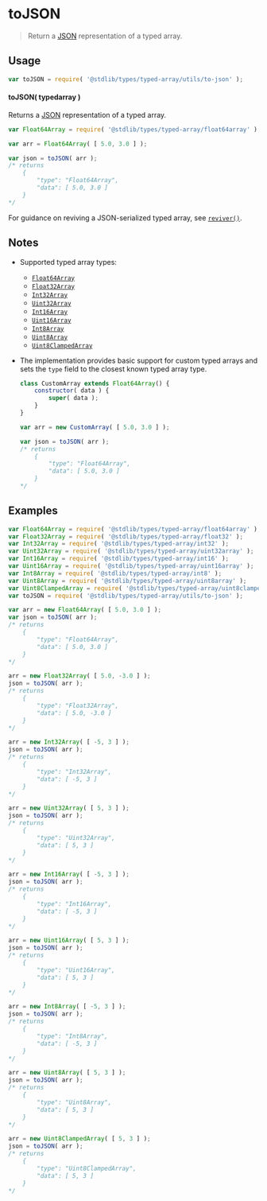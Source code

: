 # toJSON

> Return a [JSON][json] representation of a typed array.


<!-- Section to include introductory text. Make sure to keep an empty line after the intro `section` element and another before the `/section` close. -->

<section class="intro">

</section>

<!-- /.intro -->

<!-- Package usage documentation. -->

<section class="usage">

## Usage

``` javascript
var toJSON = require( '@stdlib/types/typed-array/utils/to-json' );
```

#### toJSON( typedarray )

Returns a [JSON][json] representation of a typed array.

<!-- eslint-disable no-redeclare -->

``` javascript
var Float64Array = require( '@stdlib/types/typed-array/float64array' );

var arr = Float64Array( [ 5.0, 3.0 ] );

var json = toJSON( arr );
/* returns
    {
        "type": "Float64Array",
        "data": [ 5.0, 3.0 ]
    }
*/
```

For guidance on reviving a JSON-serialized typed array, see [`reviver()`][@stdlib/types/typed-array/utils/reviver].

</section>

<!-- /.usage -->

<!-- Package usage notes. Make sure to keep an empty line after the `section` element and another before the `/section` close. -->

<section class="notes">

## Notes

* Supported typed array types:

  - [`Float64Array`][@stdlib/types/typed-array/float64array]
  - [`Float32Array`][@stdlib/types/typed-array/float32]
  - [`Int32Array`][@stdlib/types/typed-array/int32]
  - [`Uint32Array`][@stdlib/types/typed-array/uint32array]
  - [`Int16Array`][@stdlib/types/typed-array/int16]
  - [`Uint16Array`][@stdlib/types/typed-array/uint16array]
  - [`Int8Array`][@stdlib/types/typed-array/int8]
  - [`Uint8Array`][@stdlib/types/typed-array/uint8array]
  - [`Uint8ClampedArray`][@stdlib/types/typed-array/uint8clampedarray]

* The implementation provides basic support for custom typed arrays and sets the `type` field to the closest known typed array type.

  ``` javascript
  class CustomArray extends Float64Array() {
      constructor( data ) {
          super( data );
      }
  }

  var arr = new CustomArray( [ 5.0, 3.0 ] );

  var json = toJSON( arr );
  /* returns
      {
          "type": "Float64Array",
          "data": [ 5.0, 3.0 ]
      }
  */
  ```

</section>

<!-- /.notes -->

<!-- Package usage examples. -->

<section class="examples">

## Examples

<!-- eslint-disable no-redeclare -->

``` javascript
var Float64Array = require( '@stdlib/types/typed-array/float64array' );
var Float32Array = require( '@stdlib/types/typed-array/float32' );
var Int32Array = require( '@stdlib/types/typed-array/int32' );
var Uint32Array = require( '@stdlib/types/typed-array/uint32array' );
var Int16Array = require( '@stdlib/types/typed-array/int16' );
var Uint16Array = require( '@stdlib/types/typed-array/uint16array' );
var Int8Array = require( '@stdlib/types/typed-array/int8' );
var Uint8Array = require( '@stdlib/types/typed-array/uint8array' );
var Uint8ClampedArray = require( '@stdlib/types/typed-array/uint8clampedarray' );
var toJSON = require( '@stdlib/types/typed-array/utils/to-json' );

var arr = new Float64Array( [ 5.0, 3.0 ] );
var json = toJSON( arr );
/* returns
    {
        "type": "Float64Array",
        "data": [ 5.0, 3.0 ]
    }
*/

arr = new Float32Array( [ 5.0, -3.0 ] );
json = toJSON( arr );
/* returns
    {
        "type": "Float32Array",
        "data": [ 5.0, -3.0 ]
    }
*/

arr = new Int32Array( [ -5, 3 ] );
json = toJSON( arr );
/* returns
    {
        "type": "Int32Array",
        "data": [ -5, 3 ]
    }
*/

arr = new Uint32Array( [ 5, 3 ] );
json = toJSON( arr );
/* returns
    {
        "type": "Uint32Array",
        "data": [ 5, 3 ]
    }
*/

arr = new Int16Array( [ -5, 3 ] );
json = toJSON( arr );
/* returns
    {
        "type": "Int16Array",
        "data": [ -5, 3 ]
    }
*/

arr = new Uint16Array( [ 5, 3 ] );
json = toJSON( arr );
/* returns
    {
        "type": "Uint16Array",
        "data": [ 5, 3 ]
    }
*/

arr = new Int8Array( [ -5, 3 ] );
json = toJSON( arr );
/* returns
    {
        "type": "Int8Array",
        "data": [ -5, 3 ]
    }
*/

arr = new Uint8Array( [ 5, 3 ] );
json = toJSON( arr );
/* returns
    {
        "type": "Uint8Array",
        "data": [ 5, 3 ]
    }
*/

arr = new Uint8ClampedArray( [ 5, 3 ] );
json = toJSON( arr );
/* returns
    {
        "type": "Uint8ClampedArray",
        "data": [ 5, 3 ]
    }
*/
```

</section>

<!-- /.examples -->

<!-- Section to include cited references. If references are included, add a horizontal rule *before* the section. Make sure to keep an empty line after the `section` element and another before the `/section` close. -->

<section class="references">

</section>

<!-- /.references -->

<!-- Section for all links. Make sure to keep an empty line after the `section` element and another before the `/section` close. -->

<section class="links">

[json]: http://www.json.org/

[@stdlib/types/typed-array/float64array]: https://github.com/stdlib-js/stdlib
[@stdlib/types/typed-array/float32]: https://github.com/stdlib-js/stdlib
[@stdlib/types/typed-array/int32]: https://github.com/stdlib-js/stdlib
[@stdlib/types/typed-array/uint32array]: https://github.com/stdlib-js/stdlib
[@stdlib/types/typed-array/int16]: https://github.com/stdlib-js/stdlib
[@stdlib/types/typed-array/uint16array]: https://github.com/stdlib-js/stdlib
[@stdlib/types/typed-array/int8]: https://github.com/stdlib-js/stdlib
[@stdlib/types/typed-array/uint8array]: https://github.com/stdlib-js/stdlib
[@stdlib/types/typed-array/uint8clampedarray]: https://github.com/stdlib-js/stdlib

[@stdlib/types/typed-array/utils/reviver]: https://github.com/stdlib-js/stdlib

</section>

<!-- /.links -->
